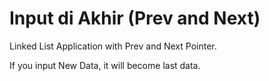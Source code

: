 # Input di Akhir (Prev and Next)
Linked List Application with Prev and Next Pointer.

If you input New Data, it will become last data.
